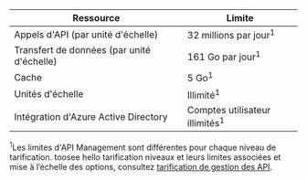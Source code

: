 | Ressource | Limite |
| --- | --- |
| Appels d'API (par unité d'échelle) |32 millions par jour<sup>1</sup> |
| Transfert de données (par unité d'échelle) |161 Go par jour<sup>1</sup> |
| Cache |5 Go<sup>1</sup> |
| Unités d'échelle |Illimité<sup>1</sup> |
| Intégration d'Azure Active Directory |Comptes utilisateur illimités<sup>1</sup> |

<sup>1</sup>Les limites d'API Management sont différentes pour chaque niveau de tarification. toosee hello tarification niveaux et leurs limites associées et mise à l’échelle des options, consultez [tarification de gestion des API](https://azure.microsoft.com/pricing/details/api-management/).

